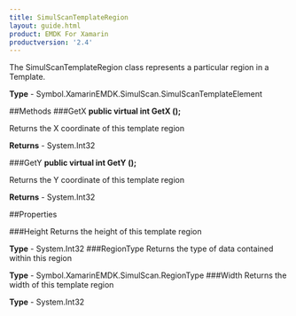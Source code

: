 ```yaml
---
title: SimulScanTemplateRegion
layout: guide.html 
product: EMDK For Xamarin 
productversion: '2.4' 
---
```

The SimulScanTemplateRegion class represents a particular region in a Template.

**Type** - Symbol.XamarinEMDK.SimulScan.SimulScanTemplateElement

##Methods
###GetX
**public virtual int GetX ();**

Returns the X coordinate of this template region


**Returns** - System.Int32

###GetY
**public virtual int GetY ();**

Returns the Y coordinate of this template region


**Returns** - System.Int32

##Properties

###Height
Returns the height of this template region


**Type** - System.Int32
###RegionType
Returns the type of data contained within this region

**Type** - Symbol.XamarinEMDK.SimulScan.RegionType
###Width
Returns the width of this template region

**Type** - System.Int32


